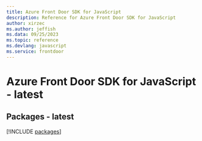 ```yaml
---
title: Azure Front Door SDK for JavaScript
description: Reference for Azure Front Door SDK for JavaScript
author: xirzec
ms.author: jeffish
ms.data: 09/25/2023
ms.topic: reference
ms.devlang: javascript
ms.service: frontdoor
---
```

# Azure Front Door SDK for JavaScript - latest
## Packages - latest
[!INCLUDE [packages](front-door-index.md)]